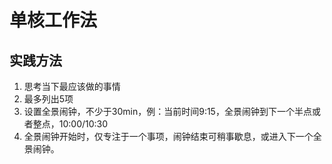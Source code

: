 # 单核工作法

## 实践方法 
1. 思考当下最应该做的事情 
2. 最多列出5项 
3. 设置全景闹钟，不少于30min，例：当前时间9:15，全景闹钟到下一个半点或者整点，10:00/10:30
4. 全景闹钟开始时，仅专注于一个事项，闹钟结束可稍事歇息，或进入下一个全景闹钟。